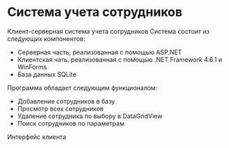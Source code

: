# Система учета сотрудников
Клиент-серверная система учета сотрудников
Система состоит из следующих компонентов:
 - Серверная часть, реализованная с помощью ASP.NET
 - Клиентская чать, реализованная с помощью .NET Framework 4.6.1 и WinForms
 - База данных SQLite

Программа обладает следующим функционалом:
 - Добавление сотрудников в базу
 - Просмотр всех сотрудников
 - Удаление сотрудника по выбору в DataGridView
 - Поиск сотрудников по параметрам
 
Интерфейс клиента
